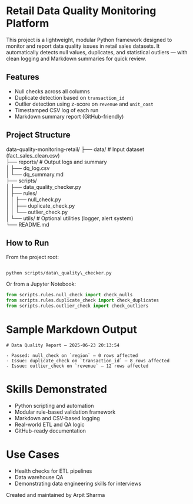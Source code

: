 # Retail Data Quality Monitoring Platform

This project is a lightweight, modular Python framework designed to monitor and report data quality issues in retail sales datasets. It automatically detects null values, duplicates, and statistical outliers — with clean logging and Markdown summaries for quick review.

## Features

- Null checks across all columns
- Duplicate detection based on `transaction_id`
- Outlier detection using z-score on `revenue` and `unit_cost`
- Timestamped CSV log of each run
- Markdown summary report (GitHub-friendly)

## Project Structure

data-quality-monitoring-retail/
├── data/                     # Input dataset (fact_sales_clean.csv)  
├── reports/                  # Output logs and summary  
│   ├── dq_log.csv  
│   └── dq_summary.md  
├── scripts/  
│   ├── data_quality_checker.py  
│   ├── rules/  
│   │   ├── null_check.py  
│   │   ├── duplicate_check.py  
│   │   └── outlier_check.py  
│   └── utils/                # Optional utilities (logger, alert system)  
└── README.md

## How to Run

From the project root:

```

python scripts/data\_quality\_checker.py

````

Or from a Jupyter Notebook:

```python
from scripts.rules.null_check import check_nulls
from scripts.rules.duplicate_check import check_duplicates
from scripts.rules.outlier_check import check_outliers
````

# Sample Markdown Output

```
# Data Quality Report – 2025-06-23 20:13:54

- Passed: null_check on `region` – 0 rows affected
- Issue: duplicate_check on `transaction_id` – 8 rows affected
- Issue: outlier_check on `revenue` – 12 rows affected
```

# Skills Demonstrated

* Python scripting and automation
* Modular rule-based validation framework
* Markdown and CSV-based logging
* Real-world ETL and QA logic
* GitHub-ready documentation

# Use Cases

* Health checks for ETL pipelines
* Data warehouse QA
* Demonstrating data engineering skills for interviews

Created and maintained by Arpit Sharma

```
